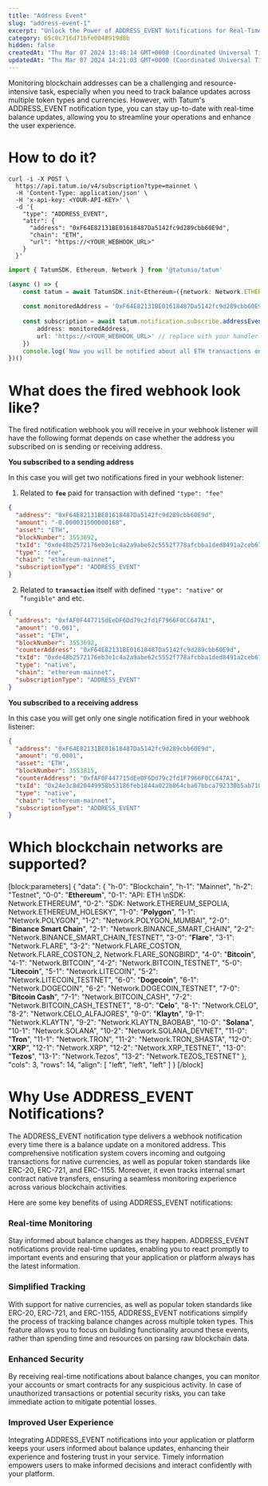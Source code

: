 ```yaml
---
title: "Address Event"
slug: "address-event-1"
excerpt: "Unlock the Power of ADDRESS_EVENT Notifications for Real-Time Balance Updates"
category: 65c0c716d716fe0040919d8b
hidden: false
createdAt: "Thu Mar 07 2024 13:48:14 GMT+0000 (Coordinated Universal Time)"
updatedAt: "Thu Mar 07 2024 14:21:03 GMT+0000 (Coordinated Universal Time)"
---
```

Monitoring blockchain addresses can be a challenging and resource-intensive task, especially when you need to track balance updates across multiple token types and currencies. However, with Tatum's ADDRESS\_EVENT notification type, you can stay up-to-date with real-time balance updates, allowing you to streamline your operations and enhance the user experience.

# How to do it?

```curl
curl -i -X POST \
  https://api.tatum.io/v4/subscription?type=mainnet \
  -H 'Content-Type: application/json' \
  -H 'x-api-key: <YOUR-API-KEY>' \
  -d '{
    "type": "ADDRESS_EVENT",
    "attr": {
      "address": "0xF64E82131BE01618487Da5142fc9d289cbb60E9d",
      "chain": "ETH",
      "url": "https://<YOUR_WEBHOOK_URL>"
    }
  }'
```
```typescript
import { TatumSDK, Ethereum, Network } from '@tatumio/tatum'

(async () => {
    const tatum = await TatumSDK.init<Ethereum>({network: Network.ETHEREUM})
    
    const monitoredAddress = '0xF64E82131BE01618487Da5142fc9d289cbb60E9d'
    
    const subscription = await tatum.notification.subscribe.addressEvent({
        address: monitoredAddress,
        url: 'https://<YOUR_WEBHOOK_URL>' // replace with your handler URL
    })
    console.log(`Now you will be notified about all ETH transactions on ${monitoredAddress}`)
})()
```

# What does the fired webhook look like?

The fired notification webhook you will receive in your webhook listener will have the following format depends on case whether the address you subscribed on is sending or receiving address.

**You subscribed to a sending address**

In this case you will get two notifications fired in your webhook listener:

1. Related to **`fee`** paid for transaction with defined `"type": "fee"`

```json
{
  "address": "0xF64E82131BE01618487Da5142fc9d289cbb60E9d",
  "amount": "-0.000031500000168",
  "asset": "ETH",
  "blockNumber": 3553692,
  "txId": "0xde48b2572176eb3e1c4a2a9abe62c5552f778afcbba1ded8491a2ceb675a6390",
  "type": "fee",
  "chain": "ethereum-mainnet",
  "subscriptionType": "ADDRESS_EVENT"
}
```

2. Related to **`transaction`** itself with defined `"type": "native"` or "`fungible"` and etc.

```json
{
  "address": "0xfAF0F447715dEeDF6Dd79c2fd1F7966F0CC647A1",
  "amount": "0.001",
  "asset": "ETH",
  "blockNumber": 3553692,
  "counterAddress": "0xF64E82131BE01618487Da5142fc9d289cbb60E9d",
  "txId": "0xde48b2572176eb3e1c4a2a9abe62c5552f778afcbba1ded8491a2ceb675a6390",
  "type": "native",
  "chain": "ethereum-mainnet",
  "subscriptionType": "ADDRESS_EVENT"
}
```

**You subscribed to a receiving address**

In this case you will get only one single notification fired in your webhook listener:

```json
{
  "address": "0xF64E82131BE01618487Da5142fc9d289cbb60E9d",
  "amount": "0.0001",
  "asset": "ETH",
  "blockNumber": 3553815,
  "counterAddress": "0xfAF0F447715dEeDF6Dd79c2fd1F7966F0CC647A1",
  "txId": "0x24e3c8d20449958b53186feb1844a022b864cba67bbca792330b5ab71035b499",
  "type": "native",
  "chain": "ethereum-mainnet",
  "subscriptionType": "ADDRESS_EVENT"
}
```

# Which blockchain networks are supported?

[block:parameters]
{
  "data": {
    "h-0": "Blockchain",
    "h-1": "Mainnet",
    "h-2": "Testnet",
    "0-0": "**Ethereum**",
    "0-1": "API: ETH  \nSDK: Network.ETHEREUM",
    "0-2": "SDK: Network.ETHEREUM_SEPOLIA, Network.ETHEREUM_HOLESKY",
    "1-0": "**Polygon**",
    "1-1": "Network.POLYGON",
    "1-2": "Network.POLYGON_MUMBAI",
    "2-0": "**Binance Smart Chain**",
    "2-1": "Network.BINANCE_SMART_CHAIN",
    "2-2": "Network.BINANCE_SMART_CHAIN_TESTNET",
    "3-0": "**Flare**",
    "3-1": "Network.FLARE",
    "3-2": "Network.FLARE_COSTON, Network.FLARE_COSTON_2, Network.FLARE_SONGBIRD",
    "4-0": "**Bitcoin**",
    "4-1": "Network.BITCOIN",
    "4-2": "Network.BITCOIN_TESTNET",
    "5-0": "**Litecoin**",
    "5-1": "Network.LITECOIN",
    "5-2": "Network.LITECOIN_TESTNET",
    "6-0": "**Dogecoin**",
    "6-1": "Network.DOGECOIN",
    "6-2": "Network.DOGECOIN_TESTNET",
    "7-0": "**Bitcoin Cash**",
    "7-1": "Network.BITCOIN_CASH",
    "7-2": "Network.BITCOIN_CASH_TESTNET",
    "8-0": "**Celo**",
    "8-1": "Network.CELO",
    "8-2": "Network.CELO_ALFAJORES",
    "9-0": "**Klaytn**",
    "9-1": "Network.KLAYTN",
    "9-2": "Network.KLAYTN_BAOBAB",
    "10-0": "**Solana**",
    "10-1": "Network.SOLANA",
    "10-2": "Network.SOLANA_DEVNET",
    "11-0": "**Tron**",
    "11-1": "Network.TRON",
    "11-2": "Network.TRON_SHASTA",
    "12-0": "**XRP**",
    "12-1": "Network.XRP",
    "12-2": "Network.XRP_TESTNET",
    "13-0": "**Tezos**",
    "13-1": "Network.Tezos",
    "13-2": "Network.TEZOS_TESTNET"
  },
  "cols": 3,
  "rows": 14,
  "align": [
    "left",
    "left",
    "left"
  ]
}
[/block]


# Why Use ADDRESS_EVENT Notifications?

The ADDRESS\_EVENT notification type delivers a webhook notification every time there is a balance update on a monitored address. This comprehensive notification system covers incoming and outgoing transactions for native currencies, as well as popular token standards like ERC-20, ERC-721, and ERC-1155. Moreover, it even tracks internal smart contract native transfers, ensuring a seamless monitoring experience across various blockchain activities.

Here are some key benefits of using ADDRESS_EVENT notifications:

### Real-time Monitoring

Stay informed about balance changes as they happen. ADDRESS\_EVENT notifications provide real-time updates, enabling you to react promptly to important events and ensuring that your application or platform always has the latest information.

### Simplified Tracking

With support for native currencies, as well as popular token standards like ERC-20, ERC-721, and ERC-1155, ADDRESS\_EVENT notifications simplify the process of tracking balance changes across multiple token types. This feature allows you to focus on building functionality around these events, rather than spending time and resources on parsing raw blockchain data.

### Enhanced Security

By receiving real-time notifications about balance changes, you can monitor your accounts or smart contracts for any suspicious activity. In case of unauthorized transactions or potential security risks, you can take immediate action to mitigate potential losses.

### Improved User Experience

Integrating ADDRESS\_EVENT notifications into your application or platform keeps your users informed about balance updates, enhancing their experience and fostering trust in your service. Timely information empowers users to make informed decisions and interact confidently with your platform.
